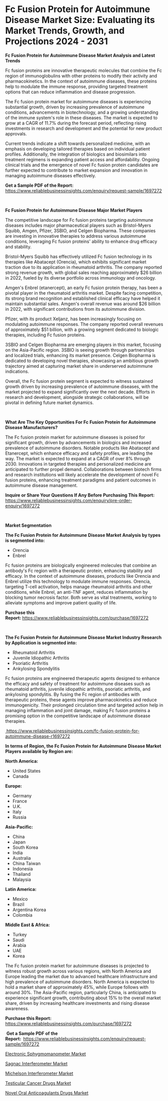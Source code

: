 <p><h1>Fc Fusion Protein for Autoimmune Disease Market Size: Evaluating its Market Trends, Growth, and Projections 2024 - 2031</h1></p><p><strong>Fc Fusion Protein for Autoimmune Disease Market Analysis and Latest Trends</strong></p>
<p><p>Fc fusion proteins are innovative therapeutic molecules that combine the Fc region of immunoglobulins with other proteins to modify their activity and pharmacokinetics. In the context of autoimmune diseases, these proteins help to modulate the immune response, providing targeted treatment options that can reduce inflammation and disease progression.</p><p>The Fc fusion protein market for autoimmune diseases is experiencing substantial growth, driven by increasing prevalence of autoimmune conditions, advancements in biotechnology, and a growing understanding of the immune system's role in these diseases. The market is expected to grow at a CAGR of 11.7% during the forecast period, reflecting rising investments in research and development and the potential for new product approvals. </p><p>Current trends indicate a shift towards personalized medicine, with an emphasis on developing tailored therapies based on individual patient profiles. Additionally, the integration of biologics and biosimilars into treatment regimens is expanding patient access and affordability. Ongoing clinical trials and the emergence of novel Fc fusion protein candidates are further expected to contribute to market expansion and innovation in managing autoimmune diseases effectively.</p></p>
<p><strong>Get a Sample PDF of the Report:&nbsp;</strong> <a href="https://www.reliablebusinessinsights.com/enquiry/request-sample/1697272?utm_campaign=112&utm_medium=2&utm_source=Github&utm_content=ia&utm_term=20102024&utm_id=fc-fusion-protein-for-autoimmune-disease">https://www.reliablebusinessinsights.com/enquiry/request-sample/1697272</a></p>
<p>&nbsp;</p>
<p><strong>Fc Fusion Protein for Autoimmune Disease Major Market Players</strong></p>
<p><p>The competitive landscape for Fc fusion proteins targeting autoimmune diseases includes major pharmaceutical players such as Bristol-Myers Squibb, Amgen, Pfizer, 3SBIO, and Celgen Biopharma. These companies are investing in innovative therapies to address various autoimmune conditions, leveraging Fc fusion proteins' ability to enhance drug efficacy and stability.</p><p>Bristol-Myers Squibb has effectively utilized Fc fusion technology in its therapies like Abatacept (Orencia), which exhibits significant market traction due to its application in rheumatoid arthritis. The company reported strong revenue growth, with global sales reaching approximately $26 billion in 2022, fueled by its diverse portfolio across immunology and oncology.</p><p>Amgen's Enbrel (etanercept), an early Fc fusion protein therapy, has been a pivotal player in the rheumatoid arthritis market. Despite facing competition, its strong brand recognition and established clinical efficacy have helped it maintain substantial sales. Amgen's overall revenue was around $26 billion in 2022, with significant contributions from its autoimmune division.</p><p>Pfizer, with its product Xeljanz, has been increasingly focusing on modulating autoimmune responses. The company reported overall revenues of approximately $51 billion, with a growing segment dedicated to biologic therapies, including Fc fusion proteins.</p><p>3SBIO and Celgen Biopharma are emerging players in this market, focusing on the Asia-Pacific region. 3SBIO is seeing growth through partnerships and localized trials, enhancing its market presence. Celgen Biopharma is dedicated to developing novel therapies, showcasing an ambitious growth trajectory aimed at capturing market share in underserved autoimmune indications.</p><p>Overall, the Fc fusion protein segment is expected to witness sustained growth driven by increasing prevalence of autoimmune diseases, with the market projected to expand significantly over the next decade. Efforts in research and development, alongside strategic collaborations, will be pivotal in defining future market dynamics.</p></p>
<p>&nbsp;</p>
<p><strong>What Are The Key Opportunities For Fc Fusion Protein for Autoimmune Disease Manufacturers?</strong></p>
<p><p>The Fc fusion protein market for autoimmune diseases is poised for significant growth, driven by advancements in biologics and increased prevalence of autoimmune disorders. Notable products like Abatacept and Etanercept, which enhance efficacy and safety profiles, are leading the way. The market is expected to expand at a CAGR of over 8% through 2030. Innovations in targeted therapies and personalized medicine are anticipated to further propel demand. Collaborations between biotech firms and research institutions will likely accelerate the development of novel Fc fusion proteins, enhancing treatment paradigms and patient outcomes in autoimmune disease management.</p></p>
<p><strong>Inquire or Share Your Questions If Any Before Purchasing This Report:</strong> <a href="https://www.reliablebusinessinsights.com/enquiry/pre-order-enquiry/1697272?utm_campaign=112&utm_medium=2&utm_source=Github&utm_content=ia&utm_term=20102024&utm_id=fc-fusion-protein-for-autoimmune-disease">https://www.reliablebusinessinsights.com/enquiry/pre-order-enquiry/1697272</a></p>
<p>&nbsp;</p>
<p><strong>Market Segmentation</strong></p>
<p><strong>The Fc Fusion Protein for Autoimmune Disease Market Analysis by types is segmented into:</strong></p>
<p><ul><li>Orencia</li><li>Enbrel</li></ul></p>
<p><p>Fc fusion proteins are biologically engineered molecules that combine an antibody's Fc region with a therapeutic protein, enhancing stability and efficacy. In the context of autoimmune diseases, products like Orencia and Enbrel utilize this technology to modulate immune responses. Orencia, targeting T-cell activation, helps manage rheumatoid arthritis and other conditions, while Enbrel, an anti-TNF agent, reduces inflammation by blocking tumor necrosis factor. Both serve as vital treatments, working to alleviate symptoms and improve patient quality of life.</p></p>
<p><strong>Purchase this Report:&nbsp;</strong><a href="https://www.reliablebusinessinsights.com/purchase/1697272?utm_campaign=112&utm_medium=2&utm_source=Github&utm_content=ia&utm_term=20102024&utm_id=fc-fusion-protein-for-autoimmune-disease">https://www.reliablebusinessinsights.com/purchase/1697272</a></p>
<p>&nbsp;</p>
<p><strong>The Fc Fusion Protein for Autoimmune Disease Market Industry Research by Application is segmented into:</strong></p>
<p><ul><li>Rheumatoid Arthritis</li><li>Juvenile Idiopathic Arthritis</li><li>Psoriatic Arthritis</li><li>Ankylosing Spondylitis</li></ul></p>
<p><p>Fc fusion proteins are engineered therapeutic agents designed to enhance the efficacy and safety of treatment for autoimmune diseases such as rheumatoid arthritis, juvenile idiopathic arthritis, psoriatic arthritis, and ankylosing spondylitis. By fusing the Fc region of antibodies with therapeutic proteins, these agents improve pharmacokinetics and reduce immunogenicity. Their prolonged circulation time and targeted action help in managing inflammation and joint damage, making Fc fusion proteins a promising option in the competitive landscape of autoimmune disease therapies.</p></p>
<p><a href="https://www.reliablebusinessinsights.com/fc-fusion-protein-for-autoimmune-disease-r1697272?utm_campaign=112&utm_medium=2&utm_source=Github&utm_content=ia&utm_term=20102024&utm_id=fc-fusion-protein-for-autoimmune-disease">&nbsp;https://www.reliablebusinessinsights.com/fc-fusion-protein-for-autoimmune-disease-r1697272</a></p>
<p><strong>In terms of Region, the Fc Fusion Protein for Autoimmune Disease Market Players available by Region are:</strong></p>
<p>
    <p> <strong> North America: </strong>
        <ul>
            <li>United States</li>
            <li>Canada</li>
        </ul>
        </p> 
    <p> <strong> Europe: </strong>
        <ul>
            <li>Germany</li>
            <li>France</li>
            <li>U.K.</li>
            <li>Italy</li>
            <li>Russia</li>
        </ul>
        </p> 
    <p> <strong> Asia-Pacific: </strong>
        <ul>
            <li>China</li>
            <li>Japan</li>
            <li>South Korea</li>
            <li>India</li>
            <li>Australia</li>
            <li>China Taiwan</li>
            <li>Indonesia</li>
            <li>Thailand</li>
            <li>Malaysia</li>
        </ul>
        </p> 
    <p> <strong> Latin America: </strong>
        <ul>
            <li>Mexico</li>
            <li>Brazil</li>
            <li>Argentina Korea</li>
            <li>Colombia</li>
        </ul>
        </p> 
    <p> <strong> Middle East & Africa: </strong>
        <ul>
            <li>Turkey</li>
            <li>Saudi</li>
            <li>Arabia</li>
            <li>UAE</li>
            <li>Korea</li>
        </ul>
    </p>
    </p>
<p><p>The Fc fusion protein market for autoimmune diseases is projected to witness robust growth across various regions, with North America and Europe leading the market due to advanced healthcare infrastructure and high prevalence of autoimmune disorders. North America is expected to hold a market share of approximately 45%, while Europe follows with around 30%. The Asia-Pacific region, particularly China, is anticipated to experience significant growth, contributing about 15% to the overall market share, driven by increasing healthcare investments and rising disease awareness.</p></p>
<p><strong>Purchase this Report: </strong><a href="https://www.reliablebusinessinsights.com/purchase/1697272?utm_campaign=112&utm_medium=2&utm_source=Github&utm_content=ia&utm_term=20102024&utm_id=fc-fusion-protein-for-autoimmune-disease">https://www.reliablebusinessinsights.com/purchase/1697272</a></p>
<p>&nbsp;<strong>Get a Sample PDF of the Report:&nbsp;&nbsp;</strong><a href="https://www.reliablebusinessinsights.com/enquiry/request-sample/1697272?utm_campaign=112&utm_medium=2&utm_source=Github&utm_content=ia&utm_term=20102024&utm_id=fc-fusion-protein-for-autoimmune-disease">https://www.reliablebusinessinsights.com/enquiry/request-sample/1697272</a></p>
<p><strong></strong></p>
<p><p><a href="https://www.linkedin.com/pulse/electronic-sphygmomanometer-market2024-2031-industry-insights-qhrbe?utm_campaign=112&utm_medium=2&utm_source=Github&utm_content=ia&utm_term=20102024&utm_id=fc-fusion-protein-for-autoimmune-disease">Electronic Sphygmomanometer Market</a></p><p><a href="https://issuu.com/reportprime-2/docs/sagnac-interferometer-market-size-2_84bec7c3824940?utm_campaign=112&utm_medium=2&utm_source=Github&utm_content=ia&utm_term=20102024&utm_id=fc-fusion-protein-for-autoimmune-disease">Sagnac Interferometer Market</a></p><p><a href="https://issuu.com/reportprime-2/docs/michelson-interferometer-market-siz_683dcfc7fee40e?utm_campaign=112&utm_medium=2&utm_source=Github&utm_content=ia&utm_term=20102024&utm_id=fc-fusion-protein-for-autoimmune-disease">Michelson Interferometer Market</a></p><p><a href="https://github.com/c0mxahyman/Market-Research-Report-List-1/blob/main/testicular-cancer-drugs-market.md?utm_campaign=112&utm_medium=2&utm_source=Github&utm_content=ia&utm_term=20102024&utm_id=fc-fusion-protein-for-autoimmune-disease">Testicular Cancer Drugs Market</a></p><p><a href="https://github.com/denishaucarn/Market-Research-Report-List-1/blob/main/novel-oral-anticoagulants-drugs-market.md?utm_campaign=112&utm_medium=2&utm_source=Github&utm_content=ia&utm_term=20102024&utm_id=fc-fusion-protein-for-autoimmune-disease">Novel Oral Anticoagulants Drugs Market</a></p></p>